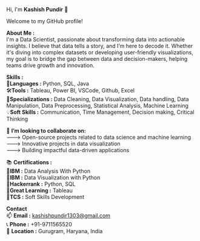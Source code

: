 Hi, I'm **Kashish Pundir** 👋<br>

Welcome to my GitHub profile! <br>

**About Me :** <br>
I'm a Data Scientist, passionate about transforming data into actionable insights. I believe that data tells a story, and I’m here to decode it. Whether it's diving into complex datasets or developing user-friendly visualizations, my goal is to bridge the gap between data and decision-makers, helping teams drive growth and innovation. <br>

**Skills :** <br>
📌**Languages :** Python, SQL, Java <br>
🛠️**Tools :** Tableau, Power BI, VSCode, Github, Excel <br>
🎯**Specializations :** Data Cleaning, Data Visualization, Data handling, Data Manipulation, Data Preprocessing, Statistical Analysis, Machine Learning <br>
💡**Soft Skills :** Communication, Time Management, Decision making, Critical Thinking <br>

👯 **I’m looking to collaborate on:** <br>
---> Open-source projects related to data science and machine learning <br>
---> Innovative projects in data visualization <br>
---> Building impactful data-driven applications <br>

📚 **Certifications :** <br>
🔹**IBM :** Data Analysis With Python <br>
🔹**IBM :** Data Visualization with Python <br>
🔹**Hackerrank :** Python, SQL <br>
🔹**Great Learning :** Tableau <br>
🔹**TCS :** Soft Skills Development <br>

**Contact** <br>
📫 **Email :** kashishpundir1303@gmail.com <br>
📞 **Phone :** +91-9711565520 <br>
📍 **Location :** Gurugram, Haryana, India <br>
